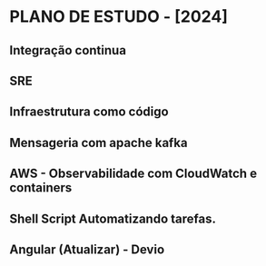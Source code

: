 # PLANO DE ESTUDO - [2024]
## Integração continua
## SRE
## Infraestrutura como código
## Mensageria com apache kafka
## AWS - Observabilidade com CloudWatch e containers
## Shell Script Automatizando tarefas.
## Angular (Atualizar) - Devio
